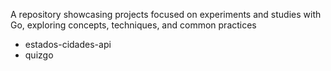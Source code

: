 A repository showcasing projects focused on experiments and studies with Go, exploring concepts, techniques, and common practices

- estados-cidades-api
- quizgo
